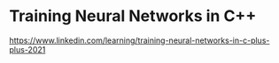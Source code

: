 # Training Neural Networks in C++
https://www.linkedin.com/learning/training-neural-networks-in-c-plus-plus-2021
